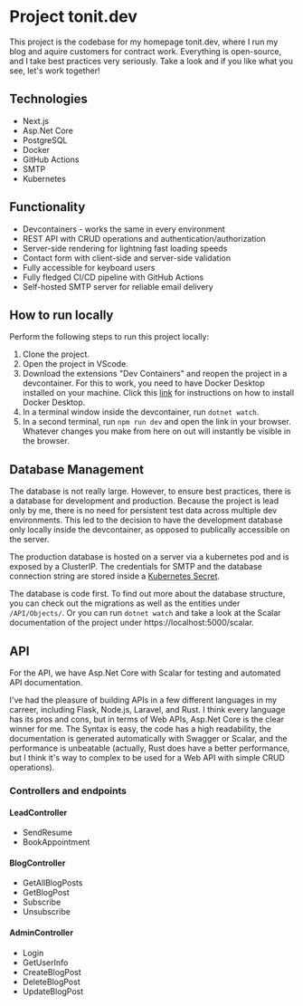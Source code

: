 # Project tonit.dev

This project is the codebase for my homepage tonit.dev, where I run my blog and aquire customers for contract work. Everything is open-source, and I take best practices very seriously. Take a look and if you like what you see, let's work together!

## Technologies

- Next.js
- Asp.Net Core
- PostgreSQL
- Docker
- GitHub Actions
- SMTP
- Kubernetes

## Functionality

- Devcontainers - works the same in every environment
- REST API with CRUD operations and authentication/authorization
- Server-side rendering for lightning fast loading speeds
- Contact form with client-side and server-side validation
- Fully accessible for keyboard users
- Fully fledged CI/CD pipeline with GitHub Actions
- Self-hosted SMTP server for reliable email delivery

## How to run locally

Perform the following steps to run this project locally:

1. Clone the project.
2. Open the project in VScode.
3. Download the extensions "Dev Containers" and reopen the project in a devcontainer. For this to work, you need to have Docker Desktop installed on your machine. Click this [link](https://docs.docker.com/desktop/setup/install/linux/) for instructions on how to install Docker Desktop.
4. In a terminal window inside the devcontainer, run `dotnet watch`.
5. In a second terminal, run `npm run dev` and open the link in your browser. Whatever changes you make from here on out will instantly be visible in the browser.

## Database Management

The database is not really large. However, to ensure best practices, there is a database for development and production. Because the project is lead only by me, there is no need for persistent test data across multiple dev environments. This led to the decision to have the development database only locally inside the devcontainer, as opposed to publically accessible on the server.

The production database is hosted on a server via a kubernetes pod and is exposed by a ClusterIP. The credentials for SMTP and the database connection string are stored inside a [Kubernetes Secret](https://kubernetes.io/docs/concepts/configuration/secret/).

The database is code first. To find out more about the database structure, you can check out the migrations as well as the entities under `/API/Objects/`. Or you can run `dotnet watch` and take a look at the Scalar documentation of the project under https://localhost:5000/scalar.

## API 

For the API, we have Asp.Net Core with Scalar for testing and automated API documentation. 

I've had the pleasure of building APIs in a few different languages in my carreer, including Flask, Node.js, Laravel, and Rust. I think every language has its pros and cons, but in terms of Web APIs, Asp.Net Core is the clear winner for me. The Syntax is easy, the code has a high readability, the documentation is generated automatically with Swagger or Scalar, and the performance is unbeatable (actually, Rust does have a better performance, but I think it's way to complex to be used for a Web API with simple CRUD operations).

### Controllers and endpoints

#### LeadController

- SendResume
- BookAppointment

#### BlogController

- GetAllBlogPosts
- GetBlogPost
- Subscribe
- Unsubscribe

#### AdminController

- Login
- GetUserInfo
- CreateBlogPost
- DeleteBlogPost
- UpdateBlogPost
